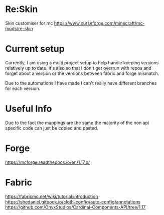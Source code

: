 # Re:Skin
Skin customiser for mc https://www.curseforge.com/minecraft/mc-mods/re-skin

# Current setup
Currently, I am using a multi project setup to help handle keeping versions relatively up to date.
It's also so that I don't get overrun with repos and forget about a version or the versions between fabric and forge mismatch.

Due to the automations I have made I can't really have different branches for each version.

# Useful Info
Due to the fact the mappings are the same the majority of the non api specific code can just be copied and pasted.

# Forge
https://mcforge.readthedocs.io/en/1.17.x/

# Fabric
https://fabricmc.net/wiki/tutorial:introduction
https://shedaniel.gitbook.io/cloth-config/auto-config/annotations
https://github.com/OnyxStudios/Cardinal-Components-API/tree/1.17
